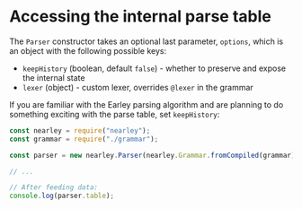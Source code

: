 # Accessing the internal parse table

The `Parser` constructor takes an optional last parameter, `options`,
which is an object with the following possible keys:

- `keepHistory` (boolean, default `false`) - whether to preserve and expose the internal state
- `lexer` (object) - custom lexer, overrides `@lexer` in the grammar

If you are familiar with the Earley parsing algorithm and are planning to do something exciting with the parse table, set `keepHistory`:

```js
const nearley = require("nearley");
const grammar = require("./grammar");

const parser = new nearley.Parser(nearley.Grammar.fromCompiled(grammar), { keepHistory: true });

// ...

// After feeding data:
console.log(parser.table);
```
